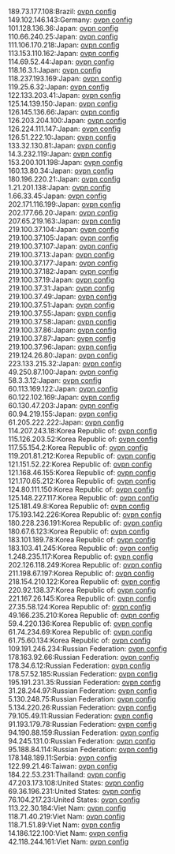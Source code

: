 189.73.177.108:Brazil: [ovpn config](vpn/189_73_177_108.ovpn)  
149.102.146.143:Germany: [ovpn config](vpn/149_102_146_143.ovpn)  
101.128.136.36:Japan: [ovpn config](vpn/101_128_136_36.ovpn)  
110.66.240.25:Japan: [ovpn config](vpn/110_66_240_25.ovpn)  
111.106.170.218:Japan: [ovpn config](vpn/111_106_170_218.ovpn)  
113.153.110.162:Japan: [ovpn config](vpn/113_153_110_162.ovpn)  
114.69.52.44:Japan: [ovpn config](vpn/114_69_52_44.ovpn)  
118.16.3.1:Japan: [ovpn config](vpn/118_16_3_1.ovpn)  
118.237.193.169:Japan: [ovpn config](vpn/118_237_193_169.ovpn)  
119.25.6.32:Japan: [ovpn config](vpn/119_25_6_32.ovpn)  
122.133.203.41:Japan: [ovpn config](vpn/122_133_203_41.ovpn)  
125.14.139.150:Japan: [ovpn config](vpn/125_14_139_150.ovpn)  
126.145.136.66:Japan: [ovpn config](vpn/126_145_136_66.ovpn)  
126.203.204.100:Japan: [ovpn config](vpn/126_203_204_100.ovpn)  
126.224.111.147:Japan: [ovpn config](vpn/126_224_111_147.ovpn)  
126.51.222.10:Japan: [ovpn config](vpn/126_51_222_10.ovpn)  
133.32.130.81:Japan: [ovpn config](vpn/133_32_130_81.ovpn)  
14.3.232.119:Japan: [ovpn config](vpn/14_3_232_119.ovpn)  
153.200.101.198:Japan: [ovpn config](vpn/153_200_101_198.ovpn)  
160.13.80.34:Japan: [ovpn config](vpn/160_13_80_34.ovpn)  
180.196.220.21:Japan: [ovpn config](vpn/180_196_220_21.ovpn)  
1.21.201.138:Japan: [ovpn config](vpn/1_21_201_138.ovpn)  
1.66.33.45:Japan: [ovpn config](vpn/1_66_33_45.ovpn)  
202.171.116.199:Japan: [ovpn config](vpn/202_171_116_199.ovpn)  
202.177.66.20:Japan: [ovpn config](vpn/202_177_66_20.ovpn)  
207.65.219.163:Japan: [ovpn config](vpn/207_65_219_163.ovpn)  
219.100.37.104:Japan: [ovpn config](vpn/219_100_37_104.ovpn)  
219.100.37.105:Japan: [ovpn config](vpn/219_100_37_105.ovpn)  
219.100.37.107:Japan: [ovpn config](vpn/219_100_37_107.ovpn)  
219.100.37.13:Japan: [ovpn config](vpn/219_100_37_13.ovpn)  
219.100.37.177:Japan: [ovpn config](vpn/219_100_37_177.ovpn)  
219.100.37.182:Japan: [ovpn config](vpn/219_100_37_182.ovpn)  
219.100.37.19:Japan: [ovpn config](vpn/219_100_37_19.ovpn)  
219.100.37.31:Japan: [ovpn config](vpn/219_100_37_31.ovpn)  
219.100.37.49:Japan: [ovpn config](vpn/219_100_37_49.ovpn)  
219.100.37.51:Japan: [ovpn config](vpn/219_100_37_51.ovpn)  
219.100.37.55:Japan: [ovpn config](vpn/219_100_37_55.ovpn)  
219.100.37.58:Japan: [ovpn config](vpn/219_100_37_58.ovpn)  
219.100.37.86:Japan: [ovpn config](vpn/219_100_37_86.ovpn)  
219.100.37.87:Japan: [ovpn config](vpn/219_100_37_87.ovpn)  
219.100.37.96:Japan: [ovpn config](vpn/219_100_37_96.ovpn)  
219.124.26.80:Japan: [ovpn config](vpn/219_124_26_80.ovpn)  
223.133.215.32:Japan: [ovpn config](vpn/223_133_215_32.ovpn)  
49.250.87.100:Japan: [ovpn config](vpn/49_250_87_100.ovpn)  
58.3.3.12:Japan: [ovpn config](vpn/58_3_3_12.ovpn)  
60.113.169.122:Japan: [ovpn config](vpn/60_113_169_122.ovpn)  
60.122.102.169:Japan: [ovpn config](vpn/60_122_102_169.ovpn)  
60.130.47.203:Japan: [ovpn config](vpn/60_130_47_203.ovpn)  
60.94.219.155:Japan: [ovpn config](vpn/60_94_219_155.ovpn)  
61.205.222.222:Japan: [ovpn config](vpn/61_205_222_222.ovpn)  
114.207.243.18:Korea Republic of: [ovpn config](vpn/114_207_243_18.ovpn)  
115.126.203.52:Korea Republic of: [ovpn config](vpn/115_126_203_52.ovpn)  
117.55.154.2:Korea Republic of: [ovpn config](vpn/117_55_154_2.ovpn)  
119.201.81.212:Korea Republic of: [ovpn config](vpn/119_201_81_212.ovpn)  
121.151.52.22:Korea Republic of: [ovpn config](vpn/121_151_52_22.ovpn)  
121.168.46.155:Korea Republic of: [ovpn config](vpn/121_168_46_155.ovpn)  
121.170.65.212:Korea Republic of: [ovpn config](vpn/121_170_65_212.ovpn)  
124.80.111.150:Korea Republic of: [ovpn config](vpn/124_80_111_150.ovpn)  
125.148.227.117:Korea Republic of: [ovpn config](vpn/125_148_227_117.ovpn)  
125.181.49.8:Korea Republic of: [ovpn config](vpn/125_181_49_8.ovpn)  
175.193.142.226:Korea Republic of: [ovpn config](vpn/175_193_142_226.ovpn)  
180.228.236.191:Korea Republic of: [ovpn config](vpn/180_228_236_191.ovpn)  
180.67.6.123:Korea Republic of: [ovpn config](vpn/180_67_6_123.ovpn)  
183.101.189.78:Korea Republic of: [ovpn config](vpn/183_101_189_78.ovpn)  
183.103.41.245:Korea Republic of: [ovpn config](vpn/183_103_41_245.ovpn)  
1.248.235.117:Korea Republic of: [ovpn config](vpn/1_248_235_117.ovpn)  
202.126.118.249:Korea Republic of: [ovpn config](vpn/202_126_118_249.ovpn)  
211.198.67.197:Korea Republic of: [ovpn config](vpn/211_198_67_197.ovpn)  
218.154.210.122:Korea Republic of: [ovpn config](vpn/218_154_210_122.ovpn)  
220.92.138.37:Korea Republic of: [ovpn config](vpn/220_92_138_37.ovpn)  
221.167.26.145:Korea Republic of: [ovpn config](vpn/221_167_26_145.ovpn)  
27.35.58.124:Korea Republic of: [ovpn config](vpn/27_35_58_124.ovpn)  
49.166.235.210:Korea Republic of: [ovpn config](vpn/49_166_235_210.ovpn)  
59.4.220.136:Korea Republic of: [ovpn config](vpn/59_4_220_136.ovpn)  
61.74.234.69:Korea Republic of: [ovpn config](vpn/61_74_234_69.ovpn)  
61.75.60.134:Korea Republic of: [ovpn config](vpn/61_75_60_134.ovpn)  
109.191.246.234:Russian Federation: [ovpn config](vpn/109_191_246_234.ovpn)  
178.163.92.66:Russian Federation: [ovpn config](vpn/178_163_92_66.ovpn)  
178.34.6.12:Russian Federation: [ovpn config](vpn/178_34_6_12.ovpn)  
178.57.52.185:Russian Federation: [ovpn config](vpn/178_57_52_185.ovpn)  
195.191.231.35:Russian Federation: [ovpn config](vpn/195_191_231_35.ovpn)  
31.28.244.97:Russian Federation: [ovpn config](vpn/31_28_244_97.ovpn)  
5.130.248.75:Russian Federation: [ovpn config](vpn/5_130_248_75.ovpn)  
5.134.220.26:Russian Federation: [ovpn config](vpn/5_134_220_26.ovpn)  
79.105.49.11:Russian Federation: [ovpn config](vpn/79_105_49_11.ovpn)  
91.193.179.78:Russian Federation: [ovpn config](vpn/91_193_179_78.ovpn)  
94.190.88.159:Russian Federation: [ovpn config](vpn/94_190_88_159.ovpn)  
94.245.131.0:Russian Federation: [ovpn config](vpn/94_245_131_0.ovpn)  
95.188.84.114:Russian Federation: [ovpn config](vpn/95_188_84_114.ovpn)  
178.148.189.11:Serbia: [ovpn config](vpn/178_148_189_11.ovpn)  
122.99.21.46:Taiwan: [ovpn config](vpn/122_99_21_46.ovpn)  
184.22.53.231:Thailand: [ovpn config](vpn/184_22_53_231.ovpn)  
47.203.173.108:United States: [ovpn config](vpn/47_203_173_108.ovpn)  
69.36.196.231:United States: [ovpn config](vpn/69_36_196_231.ovpn)  
76.104.217.23:United States: [ovpn config](vpn/76_104_217_23.ovpn)  
113.22.30.184:Viet Nam: [ovpn config](vpn/113_22_30_184.ovpn)  
118.71.40.219:Viet Nam: [ovpn config](vpn/118_71_40_219.ovpn)  
118.71.51.89:Viet Nam: [ovpn config](vpn/118_71_51_89.ovpn)  
14.186.122.100:Viet Nam: [ovpn config](vpn/14_186_122_100.ovpn)  
42.118.244.161:Viet Nam: [ovpn config](vpn/42_118_244_161.ovpn)  
